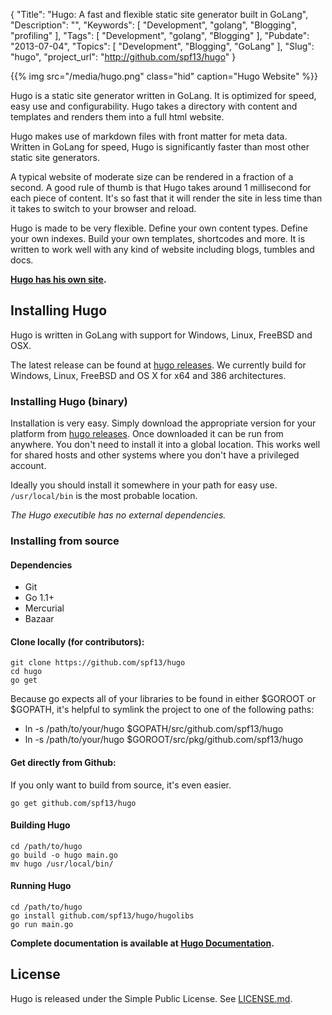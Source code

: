 {
	"Title": "Hugo: A fast and flexible static site generator built in GoLang",
	"Description": "",
	"Keywords": [
		"Development",
		"golang",
		"Blogging",
        "profiling"
	],
	"Tags": [
		"Development",
		"golang",
		"Blogging"
	],
	"Pubdate": "2013-07-04",
	"Topics": [
		"Development",
		"Blogging",
		"GoLang"
	],
	"Slug": "hugo",
    "project_url": "http://github.com/spf13/hugo"
}

{{% img src="/media/hugo.png" class="hid" caption="Hugo Website" %}}

Hugo is a static site generator written in GoLang. It is optimized for 
speed, easy use and configurability. Hugo takes a directory with content and
templates and renders them into a full html website.

Hugo makes use of markdown files with front matter for meta data.  
Written in GoLang for speed, Hugo is significantly faster than most
other static site generators.

A typical website of moderate size can be
rendered in a fraction of a second. A good rule of thumb is that Hugo
takes around 1 millisecond for each piece of content.
It's so fast that it will render the site in 
less time than it takes to switch to your browser and reload.

Hugo is made to be very flexible. Define your own content types. Define
your own indexes. Build your own templates, shortcodes and more.
It is written to work well with any
kind of website including blogs, tumbles and docs.

**[Hugo has his own site](http://hugo.spf13.com).**

## Installing Hugo

Hugo is written in GoLang with support for Windows, Linux, FreeBSD and OSX.

The latest release can be found at [hugo releases](https://github.com/spf13/hugo/releases).
We currently build for Windows, Linux, FreeBSD and OS X for x64
and 386 architectures.

### Installing Hugo (binary)

Installation is very easy. Simply download the appropriate version for your
platform from [hugo releases](https://github.com/spf13/hugo/releases).
Once downloaded it can be run from anywhere. You don't need to install
it into a global location. This works well for shared hosts and other systems
where you don't have a privileged account.

Ideally you should install it somewhere in your path for easy use. `/usr/local/bin` 
is the most probable location.

*The Hugo executible has no external dependencies.*

### Installing from source

#### Dependencies

* Git
* Go 1.1+
* Mercurial
* Bazaar

#### Clone locally (for contributors):

    git clone https://github.com/spf13/hugo
    cd hugo
    go get

Because go expects all of your libraries to be found in either $GOROOT or $GOPATH,
it's helpful to symlink the project to one of the following paths:

 * ln -s /path/to/your/hugo $GOPATH/src/github.com/spf13/hugo
 * ln -s /path/to/your/hugo $GOROOT/src/pkg/github.com/spf13/hugo

#### Get directly from Github:

If you only want to build from source, it's even easier.

    go get github.com/spf13/hugo

#### Building Hugo

    cd /path/to/hugo
    go build -o hugo main.go
    mv hugo /usr/local/bin/

#### Running Hugo

    cd /path/to/hugo
    go install github.com/spf13/hugo/hugolibs
    go run main.go

**Complete documentation is available at [Hugo Documentation](http://hugo.spf13.com).**

## License

Hugo is released under the Simple Public License. See [LICENSE.md](https://github.com/spf13/hugo/blob/master/LICENSE.md).
